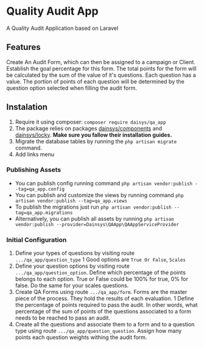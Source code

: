 # Quality Audit App
A Quality Audit Application based on Laravel
## Features
Create An Audit Form, which can then be assigned to a campaign or Client. Establish the goal percentage for this form. The total points for the form will be calculated by the sum of the value of it's questions. 
Each question has a value. The portion of points of each question will be determined by the question option selected when filling the audit form.
## Instalation
1. Require it using composer: `composer require daisys/qa_app`
1. The package relies on packages [dainsys/components](https://github.com/Yismen/laravel-components) and [dainsys/locky](https://github.com/Yismen/locky). __Make sure you fallow their installation guides.__
1. Migrate the database tables by running the `php artisan migrate` command.
1. Add links menu
### Publishing Assets
* You can publish config running command `php artisan vendor:publish --tag=qa_app.config`
* You can publish and customize the views by running command `php artisan vendor:publish --tag=qa_app.views`
* To publish the migrations just run `php artisan vendor:publish --tag=qa_app.migrations`
* Alternatively, you can publish all assets by running `php artisan vendor:publish --provider=Dainsys\QAApp\QAAppServiceProvider`
### Initial Configuration
1. Define your types of questions by visiting route `.../qa_app/question_type`
1 Good options are `True Or False`, `Scales`
1. Define your question options by visiting route `.../qa_app/question_option`. Define which percentage of the points belongs to each option. True or False could be 100% for true, 0% for false. Do the same for your scales questions.
1. Create QA Forms using route `.../qa_app/form`. Forms are the master piece of the process. They hold the results of each evaluation. 
1 Define the percentage of points required to pass the audit. In other words, what percentage of the sum of points of the questions associated to a form needs to be reached to pass an audit.
1. Create all the questions and associate them to a form and to a question type using route `.../qa_app/question_question`. Assign how many points each question weights withing the audit form.